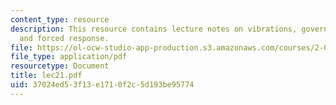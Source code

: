 ```yaml
---
content_type: resource
description: This resource contains lecture notes on vibrations, governing equation,
  and forced response.
file: https://ol-ocw-studio-app-production.s3.amazonaws.com/courses/2-003j-dynamics-and-control-i-spring-2007/37024ed53f13e1710f2c5d193be95774_lec21.pdf
file_type: application/pdf
resourcetype: Document
title: lec21.pdf
uid: 37024ed5-3f13-e171-0f2c-5d193be95774
---
```

